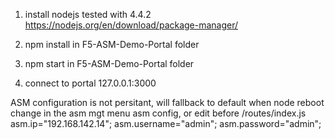 1) install nodejs tested with 4.4.2 https://nodejs.org/en/download/package-manager/

2) npm install in F5-ASM-Demo-Portal folder

3) npm start in F5-ASM-Demo-Portal folder

4) connect to portal 127.0.0.1:3000


ASM configuration is not persitant, will fallback to default when node reboot
change in the asm mgt menu asm config, or edit before /routes/index.js
asm.ip="192.168.142.14";
asm.username="admin";
asm.password="admin";
